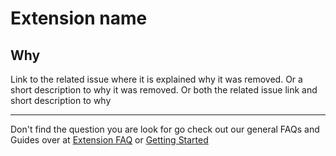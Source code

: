 # Extension name

## Why

Link to the related issue where it is explained why it was removed.
Or a short description to why it was removed.
Or both the related issue link and short description to why

---

Don't find the question you are look for go check out our general FAQs and Guides over at [Extension FAQ](https://aniyomi.org/help/faq/#extensions) or [Getting Started](https://aniyomi.org/help/guides/getting-started/#installation)
